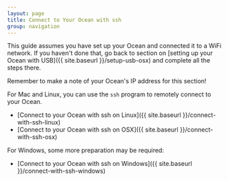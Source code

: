 ```yaml
---
layout: page
title: Connect to Your Ocean with ssh
group: navigation
---
```

This guide assumes you have set up your Ocean and connected it to a WiFi network.  If you haven't done that, go back to section on [setting up your Ocean with USB]({{ site.baseurl }}/setup-usb-osx) and complete all the steps there.

Remember to make a note of your Ocean's IP address for this section!

For Mac and Linux, you can use the `ssh` program to remotely connect to your Ocean.

- [Connect to your Ocean with ssh on Linux]({{ site.baseurl }}/connect-with-ssh-linux)
- [Connect to your Ocean with ssh on OSX]({{ site.baseurl }}/connect-with-ssh-osx)

For Windows, some more preparation may be required:

- [Connect to your Ocean with ssh on Windows]({{ site.baseurl }}/connect-with-ssh-windows)
